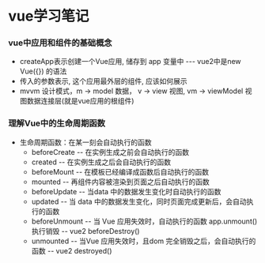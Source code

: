 # vue学习笔记
### vue中应用和组件的基础概念
   - createApp表示创建一个Vue应用, 储存到 app 变量中 --- vue2中是new Vue({}) 的语法
   - 传入的参数表示, 这个应用最外层的组件, 应该如何展示
   - mvvm 设计模式，m -> model 数据， v -> view 视图, vm -> viewModel 视图数据连接层(就是vue应用的根组件)
### 理解Vue中的生命周期函数
   - 生命周期函数：在某一刻会自动执行的函数
     - beforeCreate -- 在实例生成之前会自动执行的函数
     - created -- 在实例生成之后会自动执行的函数
     - beforeMount -- 在模板已经编译成函数后自动执行的函数
     - mounted -- 再组件内容被渲染到页面之后自动执行的函数
     - beforeUpdate -- 当data 中的数据发生变化时自动执行的函数
     - updated -- 当 data 中的数据发生变化，同时页面完成更新后，会自动执行的函数
     - beforeUnmount -- 当 Vue 应用失效时，自动执行的函数 app.unmount()执行销毁 -- vue2 beforeDestroy()
     - unmounted -- 当Vue 应用失效时，且dom 完全销毁之后，会自动执行的函数 -- vue2 destroyed()